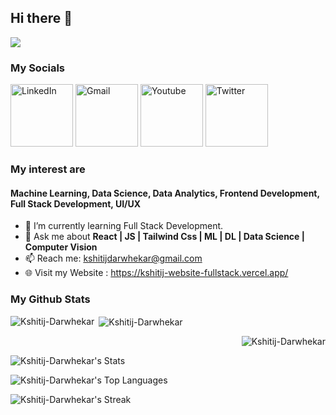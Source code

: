 ## Hi there 👋

![](https://komarev.com/ghpvc/?username=Kshitij-Darwhekar)

### My Socials 

[<img alt="LinkedIn" width="100px" src="https://1000logos.net/wp-content/uploads/2017/03/Linkedin-Logo.png" />](https://www.linkedin.com/in/kshitij-darwhekar-b15a33191/)
<a href="mailto:kshitijdarwhekar@gmail.com"><img alt="Gmail" width="100px" src="https://1000logos.net/wp-content/uploads/2021/05/Gmail-logo.png" /></a>
[<img alt="Youtube" width="100px" src="https://www.freeiconspng.com/uploads/youtube-logo-png-transparent-image-5.png" />](https://www.youtube.com/@kshitijdarwhekar)
[<img alt="Twitter" width="100px" src="https://1000logos.net/wp-content/uploads/2017/06/Twitter-Log%D0%BE-768x432.png" />](https://twitter.com/KshitijDarwhek1)






### My interest are 
#### Machine Learning, Data Science, Data Analytics, Frontend Development, Full Stack Development, UI/UX

- 🌱 I’m currently learning Full Stack Development.
- 💬 Ask me about <b> React | JS | Tailwind Css | ML | DL | Data Science | Computer Vision </b>
- 📫 Reach me: kshitijdarwhekar@gmail.com
- :globe_with_meridians: Visit my Website : https://kshitij-website-fullstack.vercel.app/






### My Github Stats

<p><img align="left" src="https://github-readme-stats.vercel.app/api?username=Kshitij-Darwhekar&theme=vue-dark&show_icons=true&hide_border=true&count_private=true" alt="Kshitij-Darwhekar" /></p>

<p>&nbsp;<img align="center" src="https://github-readme-stats.vercel.app/api/top-langs/?username=Kshitij-Darwhekar&theme=vue-dark&show_icons=true&hide_border=true&layout=compact" alt="Kshitij-Darwhekar" /></p>

<p>&nbsp;<img align="right" src="https://github-readme-streak-stats.herokuapp.com/?user=Kshitij-Darwhekar&theme=vue-dark&hide_border=true" alt="Kshitij-Darwhekar" /></p>


![Kshitij-Darwhekar's Stats](https://github-readme-stats.vercel.app/api?username=Kshitij-Darwhekar&theme=vue-dark&show_icons=true&hide_border=true&count_private=true)  

![Kshitij-Darwhekar's Top Languages](https://github-readme-stats.vercel.app/api/top-langs/?username=Kshitij-Darwhekar&theme=vue-dark&show_icons=true&hide_border=true&layout=compact)

![Kshitij-Darwhekar's Streak](https://github-readme-streak-stats.herokuapp.com/?user=Kshitij-Darwhekar&theme=vue-dark&hide_border=true)
